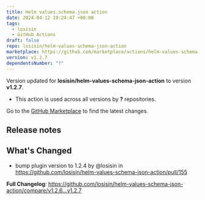 ```yaml
---
title: Helm values.schema.json action
date: 2024-04-12 19:24:47 +00:00
tags:
  - losisin
  - GitHub Actions
draft: false
repo: losisin/helm-values-schema-json-action
marketplace: https://github.com/marketplace/actions/helm-values-schema-json-action
version: v1.2.7
dependentsNumber: "?"
---
```



Version updated for **losisin/helm-values-schema-json-action** to version **v1.2.7**.
- This action is used across all versions by **?** repositories.

Go to the [GitHub Marketplace](https://github.com/marketplace/actions/helm-values-schema-json-action) to find the latest changes.

## Release notes

## What's Changed
* bump plugin version to 1.2.4 by @losisin in https://github.com/losisin/helm-values-schema-json-action/pull/155


**Full Changelog**: https://github.com/losisin/helm-values-schema-json-action/compare/v1.2.6...v1.2.7
